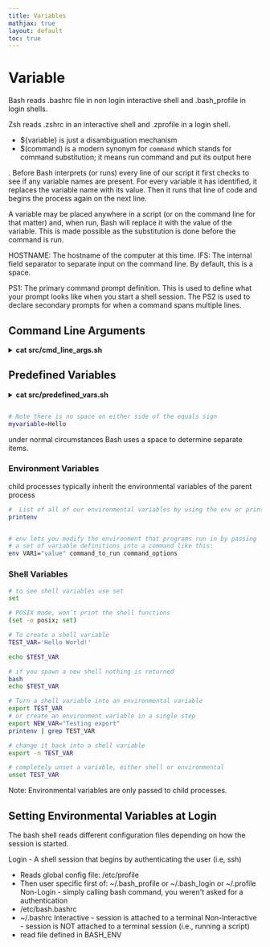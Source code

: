 ```yaml
---
title: Variables
mathjax: true
layout: default
toc: true
---
```




# Variable


Bash reads .bashrc file in non login interactive shell and .bash_profile in login shells.

Zsh reads .zshrc in an interactive shell and .zprofile in a login shell.




* ${variable} is just a disambiguation mechanism
* $(command) is a modern synonym for `command` which stands for command substitution; it means run command and put its output here

. Before Bash interprets (or runs) every line of our script it first checks to see if any variable names are present. For every variable it has identified, it replaces the variable name with its value. Then it runs that line of code and begins the process again on the next line.

A variable may be placed anywhere in a script (or on the command line for that matter) and, when run, Bash will replace it with the value of the variable. This is made possible as the substitution is done before the command is run.




HOSTNAME: The hostname of the computer at this time.
IFS: The internal field separator to separate input on the command line. By default, this is a space.

PS1: The primary command prompt definition. This is used to define what your prompt looks like when you start a shell session. The PS2 is used to declare secondary prompts for when a command spans multiple lines.





## Command Line Arguments



<details>
<summary> <strong> cat src/cmd_line_args.sh </strong> </summary>
<p markdown="block">
```bash
{% include_relative src/cmd_line_args.sh %}
````
</p></details>  





## Predefined Variables


<details>
<summary> <strong> cat src/predefined_vars.sh </strong> </summary>
<p markdown="block">
```bash
{% include_relative src/predefined_vars.sh %}
````
</p></details>  





```bash

# Note there is no space on either side of the equals sign
myvariable=Hello
```
 under normal circumstances Bash uses a space to determine separate items.

### Environment Variables

child processes typically inherit the environmental variables of the parent process

```bash
#  List of all of our environmental variables by using the env or printenv commands
printenv


# env lets you modify the environment that programs run in by passing 
# a set of variable definitions into a command like this:
env VAR1="value" command_to_run command_options

```

### Shell Variables 

```bash
# to see shell variables use set    
set

# POSIX mode, won’t print the shell functions
(set -o posix; set)
```


```bash
# To create a shell variable 
TEST_VAR='Hello World!'

echo $TEST_VAR

# if you spawn a new shell nothing is returned
bash
echo $TEST_VAR

# Turn a shell variable into an environmental variable
export TEST_VAR
# or create an environment variable in a single step
export NEW_VAR="Testing export"
printenv | grep TEST_VAR

# change it back into a shell variable 
export -n TEST_VAR

# completely unset a variable, either shell or environmental
unset TEST_VAR
```



Note: Environmental variables are only passed to child processes.

## Setting Environmental Variables at Login

The bash shell reads different configuration files depending on how the session is started.

Login - A shell session that begins by authenticating the user (i.e, ssh)
* Reads global config file: /etc/profile
* Then user specific first of: ~/.bash_profile or ~/.bash_login or  ~/.profile
Non-Login - simply calling bash command, you weren't asked for a authentication
* /etc/bash.bashrc
* ~/.bashrc
Interactive - session is attached to a terminal
Non-Interactive - session is NOT attached to a terminal session (i.e., running a script)
* read file defined in BASH_ENV

